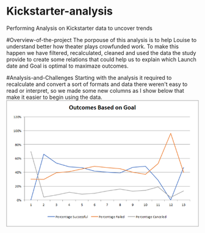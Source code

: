 # Kickstarter-analysis
Performing Analysis on Kickstarter data to uncover trends

#Overview-of-the-project
The porpouse of this analysis is to help Louise to understand better how theater plays crowfunded work. To make this happen we have filtered, recalculated, cleaned and used the data the study provide to create some relations that could help us to explain which Launch date and Goal is optimal to maximaze outcomes.

#Analysis-and-Challenges
Starting with the analysis it required to recalculate and convert a sort of formats and data there weren't easy to read or interpret, so we made some new columns as I show below that make it easier to begin using the data.
![alt text](https://github.com/franciscomg90/Kickstarter-analysis/blob/main/Outcomes_vs_Goals.png)



